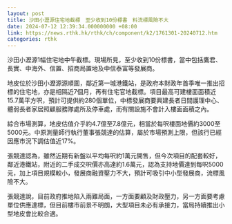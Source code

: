 ```yaml
---
layout: post
title: 沙田小瀝源住宅地截標　至少收到10份標書　料流標風險不大
date: 2024-07-12 12:39:34.000000000 +08:00
link: https://news.rthk.hk/rthk/ch/component/k2/1761301-20240712.htm
categories: rthk
---
```


沙田小瀝源1幅住宅地中午截標。現場所見，至少收到10份標書，當中包括鷹君、長實、中海外、信置、招商局置地及中信泰富等發展商。

地皮位於沙田小瀝源源順圍，鄰近第一城港鐵站，是政府本財政年首季唯一推出招標的住宅地，亦是相隔近7個月，再有住宅官地截標。項目最高可建樓面面積近15.7萬平方呎，預計可提供約280個單位，中標發展商要興建長者日間護理中心、體弱長者家居照顧服務隊處所及停車處，而有關設施不會計入樓面面積之內。

綜合市場測算，地皮估值介乎約4.7億至7.8億元，相當於每呎樓面地價約3000至5000元。中原測量師行執行董事張競達的估算，屬於市場預測上限，但該行已經因應市況下調估值近17%。

張競達認為，雖然近期有新盤以平均每呎約1萬元開售，但今次項目的配套較好，鄰近港鐵站，附近的二手成交呎價亦高達約1.6萬元，認為支持地價達到每呎5000元，加上項目規模較小，發展商融資壓力不大，預計可吸引中小型發展商，流標風險不大。

張競達說，目前政府推地陷入兩難局面，一方面要顧及財政壓力，另一方面要考慮單位供應達標，但目前樓市前景不明朗，大型項目未必有承接力，當局持續推出小型地皮會比較合適。
